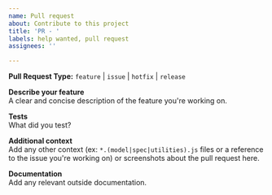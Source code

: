 ```yaml
---
name: Pull request
about: Contribute to this project
title: 'PR - '
labels: help wanted, pull request
assignees: ''

---
```


**Pull Request Type:**  `feature` | `issue` | `hotfix` | `release`

**Describe your feature**  
A clear and concise description of the feature you're working on.

**Tests**  
What did you test?  

**Additional context**  
Add any other context (ex: `*.(model|spec|utilities).js` files or a reference to
the issue you're working on) or screenshots about the pull request here.  

**Documentation**  
Add any relevant outside documentation.  
